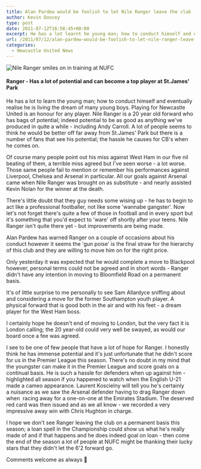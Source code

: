 ```yaml
---
title: Alan Pardew would be foolish to let Nile Ranger leave the club
author: Kevin Doocey
type: post
date: 2011-07-12T16:58:45+00:00
excerpt: He has a lot learnt he young man; how to conduct himself and eventually realise he is living the dream of many young boys. Playing for Newcastle United..
url: /2011/07/12/alan-pardew-would-be-foolish-to-let-nile-ranger-leave-the-club/
categories:
  - Newcastle United News
---
```


![Nile Ranger smiles on in training at NUFC](https://www.tynetime.com/wp-content/uploads/2011/07/Nile-Ranger.jpg "Nile Ranger")

#### Ranger - Has a lot of potential and can become a top player at St.James' Park

He has a lot to learn the young man; how to conduct himself and eventually realise he is living the dream of many young boys. Playing for Newcastle United is an honour for any player. Nile Ranger is a 20 year old forward who has bags of potential; indeed potential to be as good as anything we've produced in quite a while - including Andy Carroll. A lot of people seems to think he would be better off far away from St.James' Park but there is a number of fans that see his potential; the hassle he causes for CB's when he comes on.

Of course many people point out his miss against West Ham in our five nil beating of them, a terrible miss agreed but I've seen worse - a lot worse. Those same people fail to mention or remember his performances against Liverpool, Chelsea and Arsenal in particular. All our goals against Arsenal came when Nile Ranger was brought on as substitute - and nearly assisted Kevin Nolan for the winner at the death.

There's little doubt that they guy needs some wising up - he has to begin to act like a professional footballer, not like some 'wannabe gangster'. Now let's not forget there's quite a few of those in football and in every sport but it's something that you'd expect to 'ware' off shortly after your teens. Nile Ranger isn't quite there yet - but improvements are being made.

Alan Pardew has warned Ranger on a couple of occasions about his conduct however it seems the 'gun poise' is the final straw for the hierarchy of this club and they are willing to move him on for the right price.

Only yesterday it was expected that he would complete a move to Blackpool however, personal terms could not be agreed and in short words - Ranger didn't have any intention in moving to Bloomfield Road on a permanent basis.

It's of little surprise to me personally to see Sam Allardyce sniffing about and considering a move for the former Southampton youth player. A physical forward that is good both in the air and with his feet - a dream player for the West Ham boss.

I certainly hope he doesn't end of moving to London, but the very fact it is London calling; the 20 year-old could very well be swayed, as would our board once a fee was agreed.

I see to be one of few people that have a lot of hope for Ranger. I honestly think he has immense potential and it's just unfortunate that he didn't score for us in the Premier League this season. There's no doubt in my mind that the youngster can make it in the Premier League and score goals on a continual basis. He is such a hassle for defenders when up against him - highlighted all season if you happened to watch when the English U-21 made a cameo appearance. Laurent Koscielny will tell you he's certainly a nuisance as we saw the Arsenal defender having to drag Ranger down when  racing away for a one-on-one at the Emirates Stadium. The deserved red card was then issued and as we all know - we recorded a very impressive away win with Chris Hughton in charge.

I hope we don't see Ranger leaving the club on a permanent basis this season; a loan spell in the Championship could show us what he's really made of and if that happens and he does indeed goal on loan - then come the end of the season a lot of people at NUFC might be thanking their lucky stars that they didn't let the 6'2 forward go.

Comments welcome as always 🙂
